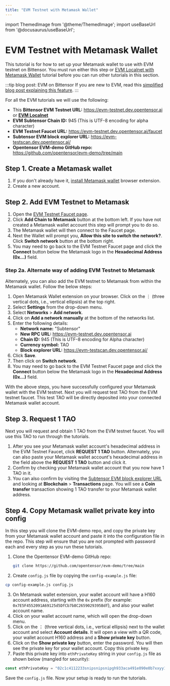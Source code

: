```yaml
---
title: "EVM Testnet with Metamask Wallet"
---
```

import ThemedImage from '@theme/ThemedImage';
import useBaseUrl from '@docusaurus/useBaseUrl';

# EVM Testnet with Metamask Wallet

This tutorial is for how to set up your Metamask wallet to use with EVM testnet on Bittensor. You must run either this step or [EVM Localnet with Metamask Wallet](./evm-localnet-with-metamask-wallet.md) tutorial before you can run other tutorials in this section. 

:::tip blog post: EVM on Bittensor
If you are new to EVM, read this [simplified blog post explaining this feature](https://blog.bittensor.com/evm-on-bittensor-draft-6f323e69aff7).
:::

For all the EVM tutorials we will use the following:

- This **Bittensor EVM Testnet URL:** https://evm-testnet.dev.opentensor.ai or [**EVM Localnet**](./evm-localnet-with-metamask-wallet.md)
- **EVM Subtensor Chain ID:** 945 (This is UTF-8 encoding for alpha character)
- **EVM Testnet Faucet URL:** https://evm-testnet.dev.opentensor.ai/faucet 
- **Subtensor EVM block explorer URL:** https://evm-testscan.dev.opentensor.ai/
- **Opentensor EVM-demo GitHub repo:** https://github.com/opentensor/evm-demo/tree/main
 

## Step 1. Create a Metamask wallet 

1. If you don't already have it, [install Metamask wallet](https://metamask.io/download/) browser extension.
2. Create a new account.

## Step 2. Add EVM Testnet to Metamask

1. Open the [EVM Testnet Faucet page](https://evm-testnet.dev.opentensor.ai/faucet).
2. Click **Add Chain to Metamask** button at the bottom left. If you have not created a Metamask wallet account this step will prompt you to do so. 
3. The Metamask wallet will then connect to the Faucet page. 
4. Next the Wallet will prompt you, **Allow this site to switch the network?**. Click **Switch network** button at the bottom right. 
5. You may need to go back to the EVM Testnet Faucet page and click the **Connect** button below the Metamask logo in the **Hexadecimal Address (0x...)** field.

### Step 2a. Alternate way of adding EVM Testnet to Metamask

Alternately, you can also add the EVM testnet to Metamask from within the Metamask wallet. Follow the below steps:

1. Open Metamask Wallet extension on your browser. Click on the &#8942; (three vertical dots, i.e., vertical ellipsis) at the top right. 
2. Select **Settings** from the drop-down menu. 
3. Select **Networks** > **Add network**.
4. Click on **Add a network manually** at the bottom of the networks list.
5. Enter the following details:
    - **Network name:** "Subtensor"
    - **New RPC URL:** https://evm-testnet.dev.opentensor.ai
    - **Chain ID:** 945 (This is UTF-8 encoding for Alpha character)
    - **Currency symbol:** TAO 
    - **Block explorer URL:** https://evm-testscan.dev.opentensor.ai/
6. Click **Save**.
7. Then click on **Switch network**.
8. You may need to go back to the EVM Testnet Faucet page and click the **Connect** button below the Metamask logo in the **Hexadecimal Address (0x...)** field.

With the above steps, you have successfully configured your Metamask wallet with the EVM testnet. Next you will request test TAO from the EVM testnet faucet. This test TAO will be directly deposited into your connected Metamask wallet account.

## Step 3. Request 1 TAO

Next you will request and obtain 1 TAO from the EVM testnet faucet. You will use this TAO to run through the tutorials. 

1. After you see your Metamask wallet account's hexadecimal address in the EVM Testnet Faucet, click **REQUEST 1 TAO** button. Alternately, you can also paste your Metamask wallet account's hexadecimal address in the field above the **REQUEST 1 TAO** button and click it. 
2. Confirm by checking your Metamask wallet account that you now have 1 TAO in it.
3. You can also confirm by visiting the [Subtensor EVM block explorer URL](https://evm-testscan.dev.opentensor.ai/) and looking at **Blockchain** > **Transactions** page. You will see a **Coin transfer** transaction showing 1 TAO transfer to your Metamask wallet address. 


## Step 4. Copy Metamask wallet private key into config

In this step you will clone the EVM-demo repo, and copy the private key from your Metamask wallet account and paste it into the configuration file in the repo. This step will ensure that you are not prompted with password each and every step as you run these tutorials. 

1. Clone the Opentensor EVM-demo GitHub repo:
   ```bash
   git clone https://github.com/opentensor/evm-demo/tree/main
   ```

2. Create `config.js` file by copying the `config-example.js` file:

```bash
cp config-example.js config.js
```

3. On Metamask wallet extension, your wallet account will have a H160 account address, starting with the `0x` prefix (for example: `0x7E5F4552091A69125d5DfCb7b8C2659029395Bdf`), and also your wallet account name. 
4. Click on your wallet account name, which will open the drop-down menu. 
5. Click on the &#8942; (three vertical dots, i.e., vertical ellipsis) next to the wallet account and select **Account details**. It will open a view with a QR code, your wallet account H160 address and a **Show private key** button.
6. Click on the **Show private key** button, enter the password. You will then see the private key for your wallet account. Copy this private key.
7. Paste this private key into `ethPrivateKey` string in your `config.js` file as shown below (mangled for security):

```javascript
const ethPrivateKey = "02c1c4112233snipsnipsnipgh933aca491e090e0b7xxyy1b124b86d9382b01a8";
```
Save the `config.js` file. Now your setup is ready to run the tutorials. 
